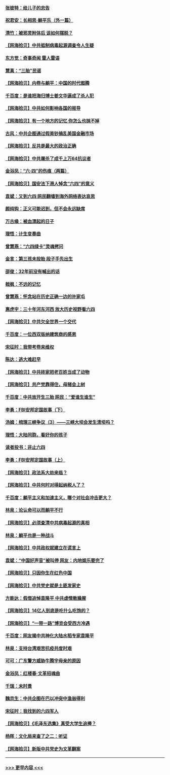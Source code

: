 #### [张彼特：给儿子的忠告](../pages/nsc993/n13018934.md?t=06140701) 
#### [祝君安：长相思‧躺平乐（外一篇）](../pages/nsc993/n13018923.md?t=06140701) 
#### [清竹：被邪灵附体后 该如何摆脱？](../pages/nsc993/n13018877.md?t=06140701) 
#### [【网海拾贝】中共抵制病毒起源调查令人生疑](../pages/nsc993/n13017785.md?t=06140701) 
#### [东方觉：奇事奇闻 雷人雷语](../pages/nsc993/n13017577.md?t=06140701) 
#### [慧真：“三胎”民谣](../pages/nsc993/n13017394.md?t=06140701) 
#### [【网海拾贝】内卷与躺平：中国的时代图腾](../pages/nsc993/n13016128.md?t=06140701) 
#### [千百度：是谁把海归博士姜文华逼成了杀人犯](../pages/nsc993/n13015218.md?t=06140701) 
#### [【网海拾贝】中共如何影响各国的报导](../pages/nsc993/n13012599.md?t=06140701) 
#### [【网海拾贝】有一个地方的记忆 你怎么也抹不掉](../pages/nsc993/n13009802.md?t=06140701) 
#### [古风：中共企图通过假美钞搞乱美国金融市场](../pages/nsc993/n13009626.md?t=06140701) 
#### [【网海拾贝】反共是最大的政治正确](../pages/nsc993/n13007051.md?t=06140701) 
#### [【网海拾贝】中共屠杀了成千上万64抗议者](../pages/nsc993/n13002713.md?t=06140701) 
#### [金浴凤：“六·四”的伤痕（两篇）](../pages/nsc993/n13001719.md?t=06140701) 
#### [【网海拾贝】国安法下港人悼念“六四”的意义](../pages/nsc993/n13001039.md?t=06140701) 
#### [袁斌：又到六四 网民翻墙到海外网络表达哀思](../pages/nsc993/n13000995.md?t=06140701) 
#### [颜纯钩：正义可能迟到，但不会永远缺席](../pages/nsc993/n13000920.md?t=06140701) 
#### [万古缘：被血漂起的日子](../pages/nsc993/n13000914.md?t=06140701) 
#### [理悟：计生变奏曲](../pages/nsc993/n13000414.md?t=06140701) 
#### [曾慧燕：“六四绿卡”灵魂拷问](../pages/nsc993/n13000277.md?t=06140701) 
#### [金言：第三孩未投胎 段子手先出生](../pages/nsc993/n13000215.md?t=06140701) 
#### [邵俊：32年前没有喊出的话](../pages/nsc993/n13000181.md?t=06140701) 
#### [戟枫：不远的记忆](../pages/nsc993/n13000121.md?t=06140701) 
#### [曾慧燕：怀念站在历史正确一边的许家屯](../pages/nsc993/n13000073.md?t=06140701) 
#### [惠虎宇：三十年河东河西 放大历史视野看六四](../pages/nsc993/n13000018.md?t=06140701) 
#### [【网海拾贝】中共欠全世界一个交代](../pages/nsc993/n12998706.md?t=06140701) 
#### [千百度：一位西双版纳建筑商的感恩](../pages/nsc993/n12998487.md?t=06140701) 
#### [宋征时：我带考卷来维权](../pages/nsc993/n12994088.md?t=06140701) 
#### [陈达：逃大难赶早](../pages/nsc993/n12993569.md?t=06140701) 
#### [【网海拾贝】中共砖家把老百姓当成了动物](../pages/nsc993/n12993483.md?t=06140701) 
#### [【网海拾贝】共产党靠得住，母猪会上树](../pages/nsc993/n12990730.md?t=06140701) 
#### [千百度：中共放开生三胎 网民：“爱谁生谁生”](../pages/nsc993/n12990644.md?t=06140701) 
#### [李勇：FBI安邦定国故事（下）](../pages/nsc993/n12987854.md?t=06140701) 
#### [汤姆：梳理三峡争议（3）——三峡大坝会发生溃坝吗？](../pages/nsc993/n12989806.md?t=06140701) 
#### [理悟：大陆同胞，看好你的孩子](../pages/nsc993/n12989778.md?t=06140701) 
#### [读者投书：非止六四](../pages/nsc993/n12989673.md?t=06140701) 
#### [李勇：FBI安邦定国故事（上）](../pages/nsc993/n12987749.md?t=06140701) 
#### [【网海拾贝】政法系大劫来临？](../pages/nsc993/n12987596.md?t=06140701) 
#### [【网海拾贝】中共何时对得起纳税人了？](../pages/nsc993/n12985578.md?t=06140701) 
#### [千百度：躺平主义和加速主义，哪个对社会冲击更大？](../pages/nsc993/n12985512.md?t=06140701) 
#### [林泉：论认命可以而躺平不行](../pages/nsc993/n12985505.md?t=06140701) 
#### [【网海拾贝】必须查清中共病毒起源的真相](../pages/nsc993/n12984276.md?t=06140701) 
#### [林泉：躺平也是一种战斗](../pages/nsc993/n12984194.md?t=06140701) 
#### [【网海拾贝】中共政权就建立在谎言上](../pages/nsc993/n12981880.md?t=06140701) 
#### [袁斌：“中国好声音”被叫停 网友：内地娱乐要完了](../pages/nsc993/n12981826.md?t=06140701) 
#### [【网海拾贝】只因你生在红色中国](../pages/nsc993/n12979096.md?t=06140701) 
#### [【网海拾贝】中共党史就是土匪发家史](../pages/nsc993/n12976478.md?t=06140701) 
#### [方能达：假借追悼袁隆平 中共虚情散臊腥](../pages/nsc993/n12976396.md?t=06140701) 
#### [【网海拾贝】14亿人到底是吃什么吃饱的？](../pages/nsc993/n12974125.md?t=06140701) 
#### [【网海拾贝】“一带一路”博览会受西方冷遇](../pages/nsc993/n12971787.md?t=06140701) 
#### [千百度：网友揭中共神化大陆水稻专家袁隆平](../pages/nsc993/n12971733.md?t=06140701) 
#### [林泉：支持台湾艰苦抗疫共度时艰](../pages/nsc993/n12971350.md?t=06140701) 
#### [可可：广东警方威胁牛腾宇母亲的原因](../pages/nsc993/n12971100.md?t=06140701) 
#### [金浴凤：红楼春·文革招魂曲](../pages/nsc993/n12970354.md?t=06140701) 
#### [千瑞：末时景](../pages/nsc993/n12970337.md?t=06140701) 
#### [魏京生：中共企图在巴以冲突中渔翁得利](../pages/nsc993/n12970286.md?t=06140701) 
#### [宋征时：我找到的六四军人](../pages/nsc993/n12970213.md?t=06140701) 
#### [【网海拾贝】《毛泽东选集》真受大学生追捧？](../pages/nsc993/n12968779.md?t=06140701) 
#### [杨晖：文化局来查了之二：听证](../pages/nsc993/n12966528.md?t=06140701) 
#### [【网海拾贝】新版中共党史为文革翻案](../pages/nsc993/n12967526.md?t=06140701) 

----
#### [ >>> 更早内容 <<< ](../indexes/nsc993-earlier.md)
